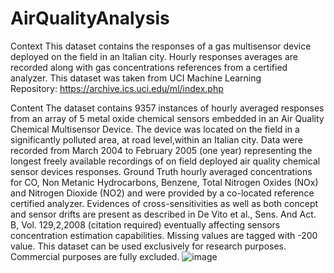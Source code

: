 # AirQualityAnalysis


Context
This dataset contains the responses of a gas multisensor device deployed on the field in an Italian city. Hourly responses averages are recorded along with gas concentrations references from a certified analyzer. This dataset was taken from UCI Machine Learning Repository: https://archive.ics.uci.edu/ml/index.php

Content
The dataset contains 9357 instances of hourly averaged responses from an array of 5 metal oxide chemical sensors embedded in an Air Quality Chemical Multisensor Device. The device was located on the field in a significantly polluted area, at road level,within an Italian city. Data were recorded from March 2004 to February 2005 (one year) representing the longest freely available recordings of on field deployed air quality chemical sensor devices responses. Ground Truth hourly averaged concentrations for CO, Non Metanic Hydrocarbons, Benzene, Total Nitrogen Oxides (NOx) and Nitrogen Dioxide (NO2) and were provided by a co-located reference certified analyzer. Evidences of cross-sensitivities as well as both concept and sensor drifts are present as described in De Vito et al., Sens. And Act. B, Vol. 129,2,2008 (citation required) eventually affecting sensors concentration estimation capabilities. Missing values are tagged with -200 value. This dataset can be used exclusively for research purposes. Commercial purposes are fully excluded.
![image](https://github.com/fthanabd/AirQualityAnalysis/assets/128345759/e7cde0d5-7a3e-4f93-a3a7-bc3ea2f8432d)
